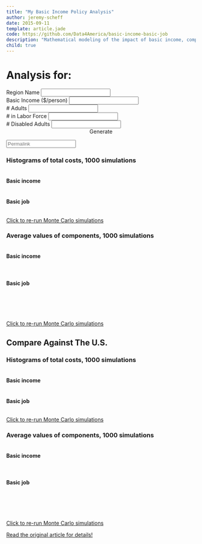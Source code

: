```yaml
---
title: "My Basic Income Policy Analysis"
author: jeremy-scheff
date: 2015-09-11
template: article.jade
code: https://github.com/Data4America/basic-income-basic-job
description: "Mathematical modeling of the impact of basic income, compared against if the government just gave everyone jobs."
child: true
---
```


<style>
  .bar rect {
    fill: steelblue;
    shape-rendering: crispEdges;
  }

  .axis path, .axis line {
    fill: none;
    stroke: #000;
    shape-rendering: crispEdges;
  }

  .tooltip {
    color: #888;
    height: 2em;
    margin-top: 1em;
  }
</style>

# Analysis for: <span id="regionNameTitle"></span>

<form class="ui form">
  <div class="field">
    <label>Region Name</label>
    <input type="text" id="regionName">
  </div>
  <div class="four fields">
    <div class="field">
      <label>Basic Income ($/person)</label>
      <input type="text" id="basicIncome">
    </div>
    <div class="field">
      <label># Adults</label>
      <input type="text" id="numAdults">
    </div>
    <div class="field">
      <label># in Labor Force</label>
      <input type="text" id="laborForce">
    </div>
    <div class="field">
      <label># Disabled Adults</label>
      <input type="text" id="disabledAdults">
    </div>
  </div>
  <center>
    <div class="ui button" id="recalculate">Generate</div>
  </center>
</form>

<p>
  <div class="ui form">
    <div class="field">
      <input type="text" id="permalink" placeholder="Permalink">
    </div>
  </div>
</p>

### Histograms of total costs, 1000 simulations

<div class="ui two column stackable grid">
  <div class="column">
    <h4>Basic income</h4>
    <div id="biHistCYO"></div>
  </div>
  <div class="column">
    <h4>Basic job</h4>
    <div id="bjHistCYO"></div>
  </div>
</div>

<a href="javascript:run('CYO')">Click to re-run Monte Carlo simulations</a>

### Average values of components, 1000 simulations

<div class="ui two column stackable grid">
  <div class="column" style="padding-bottom: 0">
    <h4>Basic income</h4>
    <table id="biBarsCYO"></table>
  </div>
  <div class="column" style="padding-bottom: 0">
    <h4>Basic job</h4>
    <table id="bjBarsCYO"></table>
  </div>
</div>
<div id="tooltipCYO" class="tooltip"></div>

<a href="javascript:run('CYO')">Click to re-run Monte Carlo simulations</a>

## Compare Against The U.S.

### Histograms of total costs, 1000 simulations

<div class="ui two column stackable grid">
  <div class="column">
    <h4>Basic income</h4>
    <div id="biHist"></div>
  </div>
  <div class="column">
    <h4>Basic job</h4>
    <div id="bjHist"></div>
  </div>
</div>

<a href="javascript:run()">Click to re-run Monte Carlo simulations</a>

### Average values of components, 1000 simulations

<div class="ui two column stackable grid">
  <div class="column" style="padding-bottom: 0">
    <h4>Basic income</h4>
    <table id="biBars"></table>
  </div>
  <div class="column" style="padding-bottom: 0">
    <h4>Basic job</h4>
    <table id="bjBars"></table>
  </div>
</div>
<div id="tooltip" class="tooltip"></div>

<a href="javascript:run()">Click to re-run Monte Carlo simulations</a>

<a href="..">Read the original article for details!</a>

<script type="text/javascript" src="https://cdnjs.cloudflare.com/ajax/libs/d3/3.5.6/d3.min.js"></script>
<script type="text/javascript" src="../basic-income-basic-job.js"></script>